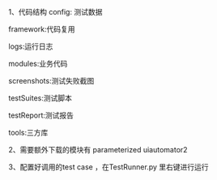 1、代码结构
config: 测试数据

framework:代码复用

logs:运行日志

modules:业务代码

screenshots:测试失败截图

testSuites:测试脚本

testReport:测试报告

tools:三方库

2、需要额外下载的模块有 parameterized uiautomator2

3、配置好调用的test case ，在TestRunner.py 里右键进行运行



